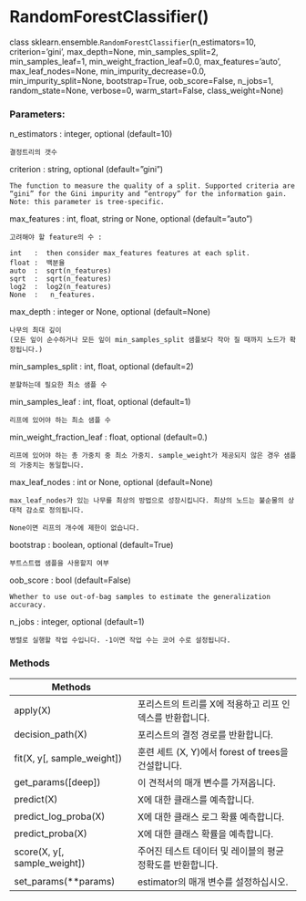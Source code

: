 

# RandomForestClassifier()

class sklearn.ensemble.`RandomForestClassifier`(n_estimators=10, criterion=’gini’, max_depth=None, min_samples_split=2, min_samples_leaf=1, min_weight_fraction_leaf=0.0, max_features=’auto’, max_leaf_nodes=None, min_impurity_decrease=0.0, min_impurity_split=None, bootstrap=True, oob_score=False, n_jobs=1, random_state=None, verbose=0, warm_start=False, class_weight=None)



### Parameters:	

n_estimators : integer, optional (default=10)

    결정트리의 갯수


criterion : string, optional (default=”gini”)

    The function to measure the quality of a split. Supported criteria are “gini” for the Gini impurity and “entropy” for the information gain. Note: this parameter is tree-specific.
    

max_features : int, float, string or None, optional (default=”auto”)

    고려해야 할 feature의 수 :
    
    int   :  then consider max_features features at each split.
    float :  백분율
    auto  :  sqrt(n_features)
    sqrt  :  sqrt(n_features) 
    log2  :  log2(n_features)
    None  :   n_features.
    

max_depth : integer or None, optional (default=None)

    나무의 최대 깊이
    (모든 잎이 순수하거나 모든 잎이 min_samples_split 샘플보다 작아 질 때까지 노드가 확장됩니다.)
    

min_samples_split : int, float, optional (default=2)

    분할하는데 필요한 최소 샘플 수
    

min_samples_leaf : int, float, optional (default=1)

    리프에 있어야 하는 최소 샘플 수


min_weight_fraction_leaf : float, optional (default=0.)

    리프에 있어야 하는 총 가중치 중 최소 가중치. sample_weight가 제공되지 않은 경우 샘플의 가중치는 동일합니다.


max_leaf_nodes : int or None, optional (default=None)

    max_leaf_nodes가 있는 나무를 최상의 방법으로 성장시킵니다. 최상의 노드는 불순물의 상대적 감소로 정의됩니다.
    
    None이면 리프의 개수에 제한이 없습니다.


bootstrap : boolean, optional (default=True)

    부트스트랩 샘플을 사용할지 여부
    

oob_score : bool (default=False)

    Whether to use out-of-bag samples to estimate the generalization accuracy.

n_jobs : integer, optional (default=1)

    병렬로 실행할 작업 수입니다. -1이면 작업 수는 코어 수로 설정됩니다.
    

### Methods
| Methods                                       |                                                               |
|-----------------------------------------------|---------------------------------------------------------------|
| apply(X)                                      | 포리스트의 트리를 X에 적용하고 리프 인덱스를 반환합니다.                   |
| decision_path(X)                              | 포리스트의 결정 경로를 반환합니다.                                    |
| fit(X, y[, sample_weight])                    | 훈련 세트 (X, Y)에서 forest of trees을 건설합니다.                |
| get_params([deep])                            | 이 견적서의 매개 변수를 가져옵니다.  |
| predict(X)                                    | X에 대한 클래스를 예측합니다.                |
| predict_log_proba(X)                          | X에 대한 클래스 로그 확률 예측합니다.             |
| predict_proba(X)                              | X에 대한 클래스 확률을 예측합니다.  |
| score(X, y[, sample_weight])                  | 주어진 테스트 데이터 및 레이블의 평균 정확도를 반환합니다.               |
| set_params(**params)                          | estimator의 매개 변수를 설정하십시오.                       |

